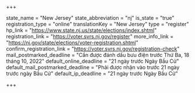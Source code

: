 +++

state_name = "New Jersey"
state_abbreviation = "nj"
is_state = "true"
registration_type = "online"
translationKey = "New Jersey"
type = "register"
hp_link = "https://www.state.nj.us/state/elections/index.shtml"
registration_link = "https://voter.svrs.nj.gov/register"
more_info_link = "https://nj.gov/state/elections/voter-registration.shtml"
confirm_registration_link = "https://voter.svrs.nj.gov/registration-check"
mail_postmarked_deadline = "Cần được đánh dấu bưu điện trước Thứ Ba, 18 tháng 10, 2022"
default_online_deadline = "21 ngày trước Ngày Bầu Cử"
default_mail_postmarked_deadline = "Phải được nhận vào trước 21 ngày trước ngày Bầu Cử"
default_ip_deadline = "21 ngày trước Ngày Bầu Cử"

+++